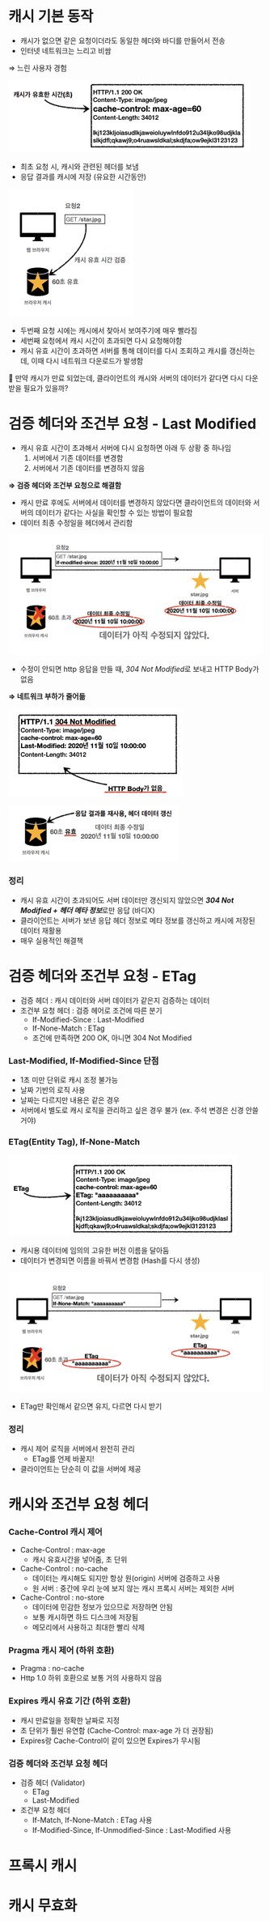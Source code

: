 # 캐시 기본 동작

- 캐시가 없으면 같은 요청이더라도 동일한 헤더와 바디를 만들어서 전송
- 인터넷 네트워크는 느리고 비쌈

⇒ 느린 사용자 경험

![Untitled](./img/Lecture08/Untitled.png)

- 최초 요청 시, 캐시와 관련된 헤더를 보냄
- 응답 결과를 캐시에 저장 (유요한 시간동안)

![Untitled](./img/Lecture08/Untitled%201.png)

- 두번째 요청 시에는 캐시에서 찾아서 보여주기에 매우 빨라짐
- 세번째 요청에서 캐시 시간이 초과되면 다시 요청해야함
- 캐시 유효 시간이 초과하면 서버를 통해 데이터를 다시 조회하고 캐시를 갱신하는데, 이때 다시 네트워크 다운로드가 발생함

🧐 만약 캐시가 만료 되었는데, 클라이언트의 캐시와 서버의 데이터가 같다면 다시 다운 받을 필요가 있을까?

# 검증 헤더와 조건부 요청 - Last Modified

- 캐시 유효 시간이 초과해서 서버에 다시 요청하면 아래 두 상황 중 하나임
    1. 서버에서 기존 데이터를 변경함
    2. 서버에서 기존 데이터를 변경하지 않음

**⇒ 검증 헤더와 조건부 요청으로 해결함**

- 캐시 만료 후에도 서버에서 데이터를 변경하지 않았다면 클라이언트의 데이터와 서버의 데이터가 같다는 사실을 확인할 수 있는 방법이 필요함
- 데이터 최종 수정일을 헤더에서 관리함

![Untitled](./img/Lecture08/Untitled%202.png)

- 수정이 안되면 http 응답을 만들 때, *304 Not Modified*로 보내고 HTTP Body가 없음

**⇒ 네트워크 부하가 줄어듦**

![Untitled](./img/Lecture08/Untitled%203.png)

![Untitled](./img/Lecture08/Untitled%204.png)

### 정리

- 캐시 유효 시간이 초과되어도 서버 데이터만 갱신되지 않았으면 ***304 Not Modified + 헤더 메타 정보***로만 응답 (바디X)
- 클라이언트는 서버가 보낸 응답 헤더 정보로 메타 정보를 갱신하고 캐시에 저장된 데이터 재활용
- 매우 실용적인 해결책

# 검증 헤더와 조건부 요청 - ETag

- 검증 헤더 : 캐시 데이터와 서버 데이터가 같은지 검증하는 데이터
- 조건부 요청 헤더 : 검증 헤어로 조건에 따른 분기
    - If-Modified-Since : Last-Modified
    - If-None-Match : ETag
    - 조건에 만족하면 200 OK, 아니면 304 Not Modified

### Last-Modified, If-Modified-Since 단점

- 1초 미만 단위로 캐시 조정 불가능
- 날짜 기반의 로직 사용
- 날짜는 다르지만 내용은 같은 경우
- 서버에서 별도로 캐시 로직을 관리하고 싶은 경우 불가 (ex. 주석 변경은 신경 안쓸거야)

### ETag(Entity Tag), If-None-Match

![Untitled](./img/Lecture08/Untitled%205.png)

- 캐시용 데이터에 임의의 고유한 버전 이름을 달아둠
- 데이터가 변경되면 이름을 바꿔서 변경함 (Hash를 다시 생성)

![Untitled](./img/Lecture08/Untitled%206.png)

- ETag만 확인해서 같으면 유지, 다르면 다시 받기

### 정리

- 캐시 제어 로직을 서버에서 완전히 관리
    - ETag를 언제 바꿀지!
- 클라이언트는 단순히 이 값을 서버에 제공

# 캐시와 조건부 요청 헤더

### Cache-Control 캐시 제어

- Cache-Control : max-age
    - 캐시 유효시간을 넣어줌, 초 단위
- Cache-Control : no-cache
    - 데이터는 캐시해도 되지만 항상 원(origin) 서버에 검증하고 사용
    - 원 서버 : 중간에 우리 눈에 보지 않는 캐시 프록시 서버는 제외한 서버
- Cache-Control : no-store
    - 데이터에 민감한 정보가 있으므로 저장하면 안됨
    - 보통 캐시하면 하드 디스크에 저장됨
    - 메모리에서 사용하고 최대한 빨리 삭제

### Pragma 캐시 제어 (하위 호환)

- Pragma : no-cache
- Http 1.0 하위 호환으로 보통 거의 사용하지 않음

### Expires 캐시 유효 기간 (하위 호환)

- 캐시 만료일을 정확한 날짜로 지정
- 초 단위가 훨씬 유연함 (Cache-Control: max-age 가 더 권장됨)
- Expires랑 Cache-Control이 같이 있으면 Expires가 무시됨

### 검증 헤더와 조건부 요청 헤더

- 검증 헤더 (Validator)
    - ETag
    - Last-Modified
- 조건부 요청 헤더
    - If-Match, If-None-Match : ETag 사용
    - If-Modified-Since, If-Unmodified-Since : Last-Modified 사용

# 프록시 캐시

# 캐시 무효화